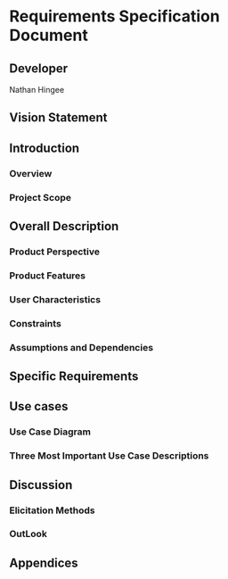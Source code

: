 # Requirements Specification Document

## Developer
Nathan Hingee

## Vision Statement

## Introduction
### Overview

### Project Scope

## Overall Description
### Product Perspective

### Product Features

### User Characteristics

### Constraints

### Assumptions and Dependencies

## Specific Requirements

## Use cases
### Use Case Diagram

### Three Most Important Use Case Descriptions

## Discussion
### Elicitation Methods

### OutLook

## Appendices
